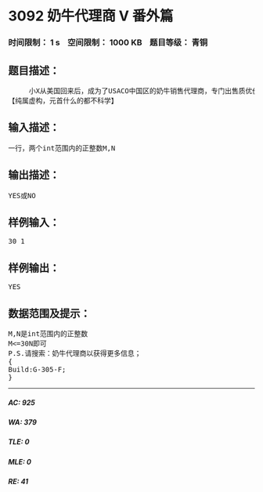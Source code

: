 # 3092 奶牛代理商 V 番外篇   
### 时间限制： 1 s&nbsp;&nbsp;&nbsp;&nbsp;空间限制： 1000 KB&nbsp;&nbsp;&nbsp;&nbsp;题目等级： 青铜  
## 题目描述：  

<pre>
     小X从美国回来后，成为了USACO中国区的奶牛销售代理商，专门出售质优价廉的“FJ”牌奶牛，因此生意很好。一天，伟大的元首约见她，希望她能为元首办公厅提供优质鲜奶。元首办公厅每月(30天)需要Mkg牛奶，小徐的牛奶厂每天生产Nkg，问够不够？ 
【纯属虚构，元首什么的都不科学】
</pre>
  
  
## 输入描述：  

<pre>
一行，两个int范围内的正整数M,N
</pre>
  
  
## 输出描述：  

<pre>
YES或NO
</pre>
  
  
## 样例输入：  

<pre>
30 1
</pre>
  
  
## 样例输出：  

<pre>
YES
</pre>
  
  
## 数据范围及提示：  

<pre>
M,N是int范围内的正整数
M<=30N即可
P.S.请搜索：奶牛代理商以获得更多信息；
{
Build:G-305-F;
} 
</pre>
  
  
***  

##### AC: 925  
##### WA: 379  
##### TLE: 0  
##### MLE: 0  
##### RE: 41  
